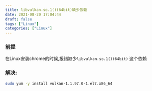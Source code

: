 ```yaml
---
title: libvulkan.so.1()(64bit)缺少依赖
date: 2021-08-20 17:04:44
draft: false
tags: ["Linux"]
categories: ["Linux"]
---
```


### 前提
在Linux安装chrome的时候,报错缺少```libvulkan.so.1()(64bit)``` 这个依赖


### 解决:
```bash
sudo yum -y install vulkan-1.1.97.0-1.el7.x86_64
```

